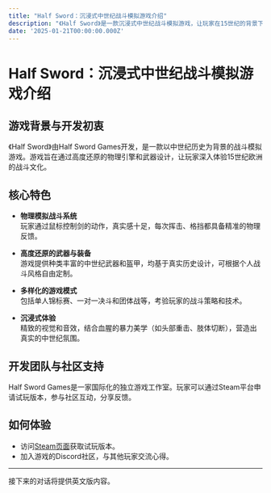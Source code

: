 ```yaml
---
title: "Half Sword：沉浸式中世纪战斗模拟游戏介绍"
description: "《Half Sword》是一款沉浸式中世纪战斗模拟游戏，让玩家在15世纪的背景下体验真实的剑术技巧与战斗策略。"
date: '2025-01-21T00:00:00.000Z'
---
```


# Half Sword：沉浸式中世纪战斗模拟游戏介绍

## 游戏背景与开发初衷

《Half Sword》由Half Sword Games开发，是一款以中世纪历史为背景的战斗模拟游戏。游戏旨在通过高度还原的物理引擎和武器设计，让玩家深入体验15世纪欧洲的战斗文化。

## 核心特色

- **物理模拟战斗系统**  
  玩家通过鼠标控制剑的动作，真实感十足，每次挥击、格挡都具备精准的物理反馈。
  
- **高度还原的武器与装备**  
  游戏提供种类丰富的中世纪武器和盔甲，均基于真实历史设计，可根据个人战斗风格自由定制。

- **多样化的游戏模式**  
  包括单人锦标赛、一对一决斗和团体战等，考验玩家的战斗策略和技术。

- **沉浸式体验**  
  精致的视觉和音效，结合血腥的暴力美学（如头部重击、肢体切断），营造出真实的中世纪氛围。

## 开发团队与社区支持

Half Sword Games是一家国际化的独立游戏工作室。玩家可以通过Steam平台申请试玩版本，参与社区互动，分享反馈。

## 如何体验

- 访问[Steam页面](https://store.steampowered.com/app/2397300/Half_Sword/)获取试玩版本。
- 加入游戏的Discord社区，与其他玩家交流心得。

---

接下来的对话将提供英文版内容。
